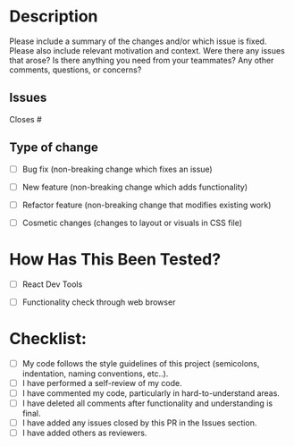 # Description 

Please include a summary of the changes and/or which issue is fixed. Please also include relevant
motivation and context. Were there any issues that arose? Is there anything you need from your teammates? Any other comments, questions, or concerns?

## Issues

Closes # 

## Type of change

- [ ] Bug fix (non-breaking change which fixes an issue)
- [ ] New feature (non-breaking change which adds functionality)
- [ ] Refactor feature (non-breaking change that modifies existing work)
- [ ] Cosmetic changes (changes to layout or visuals in CSS file)


# How Has This Been Tested?

- [ ] React Dev Tools
- [ ] Functionality check through web browser


# Checklist:

- [ ] My code follows the style guidelines of this project (semicolons, indentation, naming conventions, etc..).
- [ ] I have performed a self-review of my code.
- [ ] I have commented my code, particularly in hard-to-understand areas.
- [ ] I have deleted all comments after functionality and understanding is final.
- [ ] I have added any issues closed by this PR in the Issues section.
- [ ] I have added others as reviewers.
